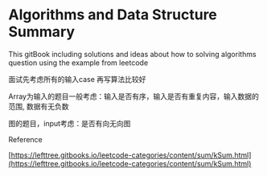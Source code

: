 # Algorithms and Data Structure Summary

This gitBook including solutions and ideas about how to solving algorithms question using the example from leetcode

面试先考虑所有的输入case 再写算法比较好

Array为输入的题目一般考虑：输入是否有序，输入是否有重复内容，输入数据的范围, 数据有无负数

图的题目，input考虑：是否有向无向图

Reference

[https://lefttree.gitbooks.io/leetcode-categories/content/sum/kSum.html](https://lefttree.gitbooks.io/leetcode-categories/content/sum/kSum.html)

